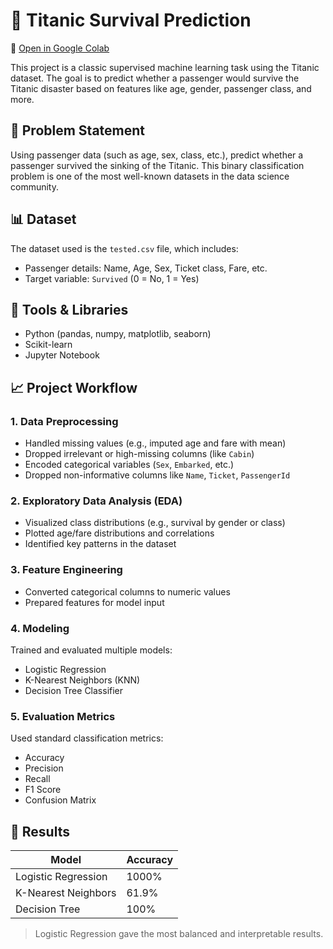 # 🚢 Titanic Survival Prediction

📎 [Open in Google Colab](https://colab.research.google.com/drive/1vye2xBsJhAwNVDGj9HiYI7C2p6XEtKKJ?usp=sharing)

This project is a classic supervised machine learning task using the Titanic dataset. The goal is to predict whether a passenger would survive the Titanic disaster based on features like age, gender, passenger class, and more.

## 🧠 Problem Statement

Using passenger data (such as age, sex, class, etc.), predict whether a passenger survived the sinking of the Titanic. This binary classification problem is one of the most well-known datasets in the data science community.

## 📊 Dataset

The dataset used is the `tested.csv` file, which includes:

- Passenger details: Name, Age, Sex, Ticket class, Fare, etc.
- Target variable: `Survived` (0 = No, 1 = Yes)

## 🔧 Tools & Libraries

- Python (pandas, numpy, matplotlib, seaborn)
- Scikit-learn
- Jupyter Notebook

## 📈 Project Workflow

### 1. Data Preprocessing
- Handled missing values (e.g., imputed age and fare with mean)
- Dropped irrelevant or high-missing columns (like `Cabin`)
- Encoded categorical variables (`Sex`, `Embarked`, etc.)
- Dropped non-informative columns like `Name`, `Ticket`, `PassengerId`

### 2. Exploratory Data Analysis (EDA)
- Visualized class distributions (e.g., survival by gender or class)
- Plotted age/fare distributions and correlations
- Identified key patterns in the dataset

### 3. Feature Engineering
- Converted categorical columns to numeric values
- Prepared features for model input

### 4. Modeling
Trained and evaluated multiple models:
- Logistic Regression
- K-Nearest Neighbors (KNN)
- Decision Tree Classifier

### 5. Evaluation Metrics
Used standard classification metrics:
- Accuracy
- Precision
- Recall
- F1 Score
- Confusion Matrix

## 🧪 Results

| Model                | Accuracy |
|---------------------|----------|
| Logistic Regression | 1000%     |
| K-Nearest Neighbors | 61.9%     |
| Decision Tree       | 100%     |

> Logistic Regression gave the most balanced and interpretable results.
